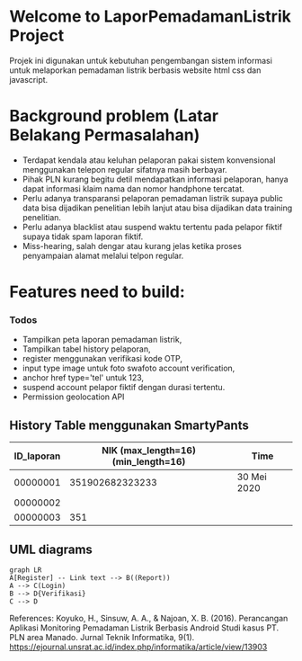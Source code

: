 # Welcome to LaporPemadamanListrik Project

Projek ini digunakan untuk kebutuhan pengembangan sistem informasi untuk melaporkan pemadaman listrik berbasis website html css dan javascript.

# Background problem (Latar Belakang Permasalahan)
- Terdapat kendala atau keluhan pelaporan pakai sistem konvensional menggunakan telepon regular sifatnya masih berbayar.
- Pihak PLN kurang begitu detil mendapatkan informasi pelaporan, hanya dapat informasi klaim nama dan nomor handphone tercatat.
- Perlu adanya transparansi pelaporan pemadaman listrik supaya public data bisa dijadikan penelitian lebih lanjut atau bisa dijadikan data training penelitian.
- Perlu adanya blacklist atau suspend waktu tertentu pada pelapor fiktif supaya tidak spam laporan fiktif.
- Miss-hearing, salah dengar atau kurang jelas ketika proses penyampaian alamat melalui telpon regular.

# Features need to build:
### Todos
- Tampilkan peta laporan pemadaman listrik,
- Tampilkan tabel history pelaporan,
- register menggunakan verifikasi kode OTP,
- input type image untuk foto swafoto account verification,
- anchor href type='tel' untuk 123,
- suspend account pelapor fiktif dengan durasi tertentu.
- Permission geolocation API

## History Table menggunakan SmartyPants
|ID_laporan      |NIK (max_length=16) (min_length=16) |Time                    |
|----------------|-------------------------------|-----------------------------|
|00000001		 |351902682323233                   |30 Mei 2020            |
|00000002        |                             |                    |
|00000003		 |351                           |                          |

## UML diagrams
```mermaid
graph LR
A[Register] -- Link text --> B((Report))
A --> C(Login)
B --> D{Verifikasi}
C --> D
```

References:
Koyuko, H., Sinsuw, A. A., & Najoan, X. B. (2016). Perancangan Aplikasi Monitoring Pemadaman Listrik Berbasis Android Studi kasus PT. PLN area Manado. Jurnal Teknik Informatika, 9(1).
https://ejournal.unsrat.ac.id/index.php/informatika/article/view/13903